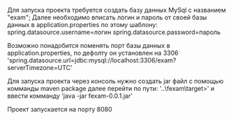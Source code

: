 Для запуска проекта требуется создать базу данных MySql с названием "exam";
Далее необходимо вписать логин и пароль от своей базы данных в application.properties
по этому шаблону:
spring.datasource.username=логин
spring.datasource.password=пароль

Возможно понадобится поменять порт базы данных в application.properties,
по дефолту он установлен на 3306
'spring.datasource.url=jdbc:mysql://localhost:3306/exam?serverTimezone=UTC'

Для запуска проекта  через консоль нужно создать jar файл с помощью
комманды maven package далее перейти по пути:
'..\fexam\target>' и ввести комманду 'java -jar fexam-0.0.1.jar'

Проект запускается на порту 8080

